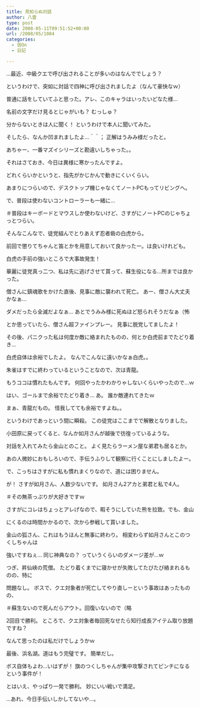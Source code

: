```yaml
---
title: 見知らぬ対話
author: 八雲
type: post
date: 2008-05-11T09:51:52+00:00
url: /2008/05/1084
categories:
  - 信On
  - 日記

---
```

…最近、中級クエで呼び出されることが多いのはなんででしょう？
  
というわけで、突如に対話で四神に呼び出されましたよ（なんて豪快なｗ）

普通に話をしていてふと思った。アレ、このキャラはいったいどなた様…
  
名前の文字だけ見るとじゃがいも？ むっしゅ？
  
分からないときは人に聞く！ というわけで本人に聞いてみた。
  
そしたら、なんか凹まれましたよ…＾＾； 正解はうみみ様だったと。
  
あちゃー、一番マズイシリーズと勘違いしちゃった。。

それはさておき、今日は異様に寒かったんですよ。
  
どれくらいかというと、指先がかじかんで動きにくいくらい。
  
あまりにつらいので、デスクトップ機じゃなくてノートPCもってリビングへ。
  
で、普段は使わないコントローラーも一緒に…
  
＃普段はキーボードとマウスしか使わないけど、さすがにノートPCのじゃちょっとつらい。

そんなこんなで、徒党組んでとりあえず忍者砦の白虎から。
  
前回で懲りてちゃんと笛とかを用意しておいて良かったー。は良いけれども。
  
白虎の手前の強いところで大事故発生！
  
華麗に徒党真っ二つ、私は先に逃げさせて貰って、蘇生役になる…所までは良かった。
  
僧さんに鎮魂歌をかけた直後、見事に敵に襲われて死亡。 あー、僧さん大丈夫かなぁ…
  
ダメだったら全滅だよなぁ… あとでうみみ様に死ぬほど怒られそうだなぁ（怖
  
とか思っていたら、僧さん超ファインプレー。 見事に脱党してましたよ！
  
その後、パニクった私は何度か敵に絡まれたものの、何とか白虎前までたどり着き…
  
白虎自体は余裕でしたよ。 なんでこんなに遠いかなぁ白虎。。

朱雀はすでに終わっているということなので、次は青龍。
  
もうココは慣れたもんです。 何回やったかわかりゃしないくらいやったので…ｗ
  
はい、ゴールまで余裕でたどり着き… あ。 誰か敵連れてきたｗ
  
まぁ、青龍だもの。 怪我してても余裕ですよね。。
  
というわけであっという間に瞬殺。 この徒党はここまでで解散となりました。

小田原に戻ってくると、なんか如月さんが越後で彷徨っているような。
  
対話を入れてみたら金山とのこと。 よく見たらラーメン屋な弟君も居るとか。
  
あの人微妙におもしろいので、手伝うふりして観察に行くことにしましたよー。

で、こっちはさすがに私も慣れまくりなので、道には困りません。
  
が！ さすが如月さん、人数少ないです。 如月さん2アカと弟君と私で4人。
  
＃その無茶っぷりが大好きですｗ
  
さすがにコレはちょっとアレげなので、暇そうにしていた熊を拉致。でも、金山
  
にくるのは時間かかるので、次から参戦して貰いました。

金山の狐さん、これはもうほんと無事に終わり。 相変わらず如月さんとこのつくしちゃんは
  
強いですねぇ… 同じ神典なの？ っていうくらいのダメージ差が…ｗ

つぎ、昇仙峡の荒僧。 たどり着くまでに寝かせが失敗してたびたび絡まれるものの、特に
  
問題なし。 ボスで、クエ対象者が死亡してやり直しーという事故はあったものの、
  
＃蘇生ないので死んだらアウト。回復いないので（略
  
2回目で勝利。 ところで、クエ対象者毎回死なせたら知行成長アイテム取り放題ですね？
  
なんて思ったのは私だけでしょうかｗ

最後、浜名湖。道はもう完璧です。 簡単だし。
  
ボス自体もよわ…いはずが！ 旗のつくしちゃんが集中攻撃されてピンチになるという事件が！
  
とはいえ、やっぱり一発で勝利。 妙にいい戦いで満足。

…あれ、今日手伝いしかしてないや…。
